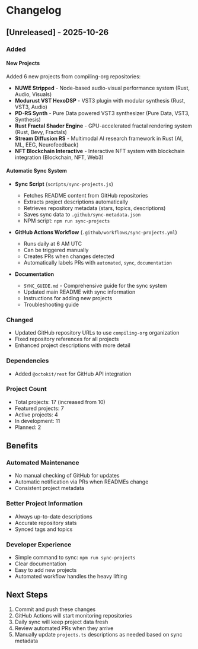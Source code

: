 # Changelog

## [Unreleased] - 2025-10-26

### Added

#### New Projects
Added 6 new projects from compiling-org repositories:
- **NUWE Stripped** - Node-based audio-visual performance system (Rust, Audio, Visuals)
- **Modurust VST HexoDSP** - VST3 plugin with modular synthesis (Rust, VST3, Audio)
- **PD-RS Synth** - Pure Data powered VST3 synthesizer (Pure Data, VST3, Synthesis)
- **Rust Fractal Shader Engine** - GPU-accelerated fractal rendering system (Rust, Bevy, Fractals)
- **Stream Diffusion RS** - Multimodal AI research framework in Rust (AI, ML, EEG, Neurofeedback)
- **NFT Blockchain Interactive** - Interactive NFT system with blockchain integration (Blockchain, NFT, Web3)

#### Automatic Sync System
- **Sync Script** (`scripts/sync-projects.js`)
  - Fetches README content from GitHub repositories
  - Extracts project descriptions automatically
  - Retrieves repository metadata (stars, topics, descriptions)
  - Saves sync data to `.github/sync-metadata.json`
  - NPM script: `npm run sync-projects`

- **GitHub Actions Workflow** (`.github/workflows/sync-projects.yml`)
  - Runs daily at 6 AM UTC
  - Can be triggered manually
  - Creates PRs when changes detected
  - Automatically labels PRs with `automated`, `sync`, `documentation`

- **Documentation**
  - `SYNC_GUIDE.md` - Comprehensive guide for the sync system
  - Updated main README with sync information
  - Instructions for adding new projects
  - Troubleshooting guide

### Changed
- Updated GitHub repository URLs to use `compiling-org` organization
- Fixed repository references for all projects
- Enhanced project descriptions with more detail

### Dependencies
- Added `@octokit/rest` for GitHub API integration

### Project Count
- Total projects: 17 (increased from 10)
- Featured projects: 7
- Active projects: 4
- In development: 11
- Planned: 2

## Benefits

### Automated Maintenance
- No manual checking of GitHub for updates
- Automatic notification via PRs when READMEs change
- Consistent project metadata

### Better Project Information
- Always up-to-date descriptions
- Accurate repository stats
- Synced tags and topics

### Developer Experience
- Simple command to sync: `npm run sync-projects`
- Clear documentation
- Easy to add new projects
- Automated workflow handles the heavy lifting

## Next Steps

1. Commit and push these changes
2. GitHub Actions will start monitoring repositories
3. Daily sync will keep project data fresh
4. Review automated PRs when they arrive
5. Manually update `projects.ts` descriptions as needed based on sync metadata
